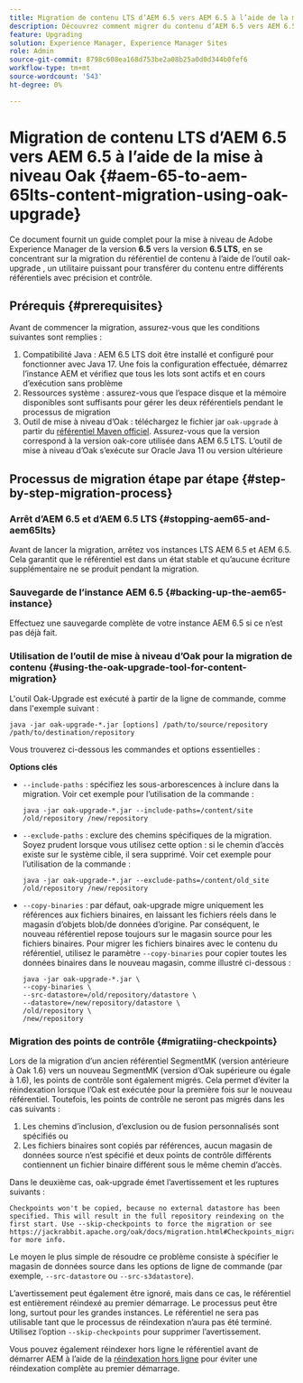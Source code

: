 ```yaml
---
title: Migration de contenu LTS d’AEM 6.5 vers AEM 6.5 à l’aide de la mise à niveau Oak
description: Découvrez comment migrer du contenu d’AEM 6.5 vers AEM 6.5 LTS à l’aide de l’outil oak-upgrade .
feature: Upgrading
solution: Experience Manager, Experience Manager Sites
role: Admin
source-git-commit: 8798c608ea168d753be2a08b25a0d0d344b0fef6
workflow-type: tm+mt
source-wordcount: '543'
ht-degree: 0%

---
```



# Migration de contenu LTS d’AEM 6.5 vers AEM 6.5 à l’aide de la mise à niveau Oak {#aem-65-to-aem-65lts-content-migration-using-oak-upgrade}

Ce document fournit un guide complet pour la mise à niveau de Adobe Experience Manager de la version **6.5** vers la version **6.5 LTS**, en se concentrant sur la migration du référentiel de contenu à l’aide de l’outil oak-upgrade , un utilitaire puissant pour transférer du contenu entre différents référentiels avec précision et contrôle.

## Prérequis {#prerequisites}

Avant de commencer la migration, assurez-vous que les conditions suivantes sont remplies :

1. Compatibilité Java : AEM 6.5 LTS doit être installé et configuré pour fonctionner avec Java 17. Une fois la configuration effectuée, démarrez l’instance AEM et vérifiez que tous les lots sont actifs et en cours d’exécution sans problème
1. Ressources système : assurez-vous que l’espace disque et la mémoire disponibles sont suffisants pour gérer les deux référentiels pendant le processus de migration
1. Outil de mise à niveau d’Oak : téléchargez le fichier jar `oak-upgrade` à partir du [référentiel Maven officiel](https://mvnrepository.com/artifact/org.apache.jackrabbit/oak-upgrade). Assurez-vous que la version correspond à la version oak-core utilisée dans AEM 6.5 LTS. L’outil de mise à niveau d’Oak s’exécute sur Oracle Java 11 ou version ultérieure

## Processus de migration étape par étape {#step-by-step-migration-process}

### Arrêt d’AEM 6.5 et d’AEM 6.5 LTS {#stopping-aem65-and-aem65lts}

Avant de lancer la migration, arrêtez vos instances LTS AEM 6.5 et AEM 6.5. Cela garantit que le référentiel est dans un état stable et qu’aucune écriture supplémentaire ne se produit pendant la migration.

### Sauvegarde de l’instance AEM 6.5 {#backing-up-the-aem65-instance}

Effectuez une sauvegarde complète de votre instance AEM 6.5 si ce n’est pas déjà fait.

### Utilisation de l’outil de mise à niveau d’Oak pour la migration de contenu {#using-the-oak-upgrade-tool-for-content-migration}

L&#39;outil Oak-Upgrade est exécuté à partir de la ligne de commande, comme dans l&#39;exemple suivant :

```
java -jar oak-upgrade-*.jar [options] /path/to/source/repository /path/to/destination/repository 
```

Vous trouverez ci-dessous les commandes et options essentielles :

**Options clés**

* `--include-paths` : spécifiez les sous-arborescences à inclure dans la migration. Voir cet exemple pour l’utilisation de la commande :

  ```
  java -jar oak-upgrade-*.jar --include-paths=/content/site /old/repository /new/repository
  ```

* `--exclude-paths` : exclure des chemins spécifiques de la migration. Soyez prudent lorsque vous utilisez cette option : si le chemin d’accès existe sur le système cible, il sera supprimé. Voir cet exemple pour l’utilisation de la commande :

  ```
  java -jar oak-upgrade-*.jar --exclude-paths=/content/old_site /old/repository /new/repository 
  ```

* `--copy-binaries` : par défaut, oak-upgrade migre uniquement les références aux fichiers binaires, en laissant les fichiers réels dans le magasin d’objets blob/de données d’origine. Par conséquent, le nouveau référentiel repose toujours sur le magasin source pour les fichiers binaires. Pour migrer les fichiers binaires avec le contenu du référentiel, utilisez le paramètre `--copy-binaries` pour copier toutes les données binaires dans le nouveau magasin, comme illustré ci-dessous :

  ```
  java -jar oak-upgrade-*.jar \
  --copy-binaries \
  --src-datastore=/old/repository/datastore \
  --datastore=/new/repository/datastore \
  /old/repository \
  /new/repository 
  ```

### Migration des points de contrôle {#migratiing-checkpoints}

Lors de la migration d’un ancien référentiel SegmentMK (version antérieure à Oak 1.6) vers un nouveau SegmentMK (version d’Oak supérieure ou égale à 1.6), les points de contrôle sont également migrés. Cela permet d’éviter la réindexation lorsque l’Oak est exécutée pour la première fois sur le nouveau référentiel. Toutefois, les points de contrôle ne seront pas migrés dans les cas suivants :

1. Les chemins d’inclusion, d’exclusion ou de fusion personnalisés sont spécifiés ou
1. Les fichiers binaires sont copiés par références, aucun magasin de données source n’est spécifié et deux points de contrôle différents contiennent un fichier binaire différent sous le même chemin d’accès.

Dans le deuxième cas, oak-upgrade émet l’avertissement et les ruptures suivants :

```
Checkpoints won't be copied, because no external datastore has been specified. This will result in the full repository reindexing on the first start. Use --skip-checkpoints to force the migration or see https://jackrabbit.apache.org/oak/docs/migration.html#Checkpoints_migration for more info. 
```

Le moyen le plus simple de résoudre ce problème consiste à spécifier le magasin de données source dans les options de ligne de commande (par exemple, `--src-datastore` ou `--src-s3datastore`).

L’avertissement peut également être ignoré, mais dans ce cas, le référentiel est entièrement réindexé au premier démarrage. Le processus peut être long, surtout pour les grandes instances. Le référentiel ne sera pas utilisable tant que le processus de réindexation n’aura pas été terminé. Utilisez l’option `--skip-checkpoints` pour supprimer l’avertissement.

Vous pouvez également réindexer hors ligne le référentiel avant de démarrer AEM à l’aide de la [réindexation hors ligne](/help/sites-deploying/upgrade-offline-reindexing.md) pour éviter une réindexation complète au premier démarrage.